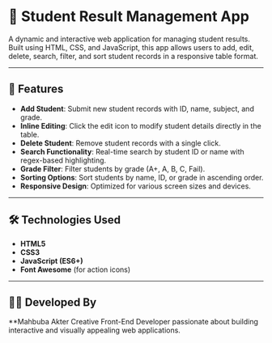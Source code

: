 # 📝 Student Result Management App

A dynamic and interactive web application for managing student results. Built using HTML, CSS, and JavaScript, this app allows users to add, edit, delete, search, filter, and sort student records in a responsive table format.

---

## 🚀 Features

- **Add Student**: Submit new student records with ID, name, subject, and grade.
- **Inline Editing**: Click the edit icon to modify student details directly in the table.
- **Delete Student**: Remove student records with a single click.
- **Search Functionality**: Real-time search by student ID or name with regex-based highlighting.
- **Grade Filter**: Filter students by grade (A+, A, B, C, Fail).
- **Sorting Options**: Sort students by name, ID, or grade in ascending order.
- **Responsive Design**: Optimized for various screen sizes and devices.

---

## 🛠️ Technologies Used

- **HTML5**
- **CSS3**
- **JavaScript (ES6+)**
- **Font Awesome** (for action icons)

---
## 👩‍💻 Developed By

**Mahbuba Akter
Creative Front-End Developer passionate about building interactive and visually appealing web applications.






